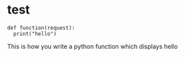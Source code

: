 # test

    def function(request):
      print("hello")
      
This is how you write a python function which displays hello
